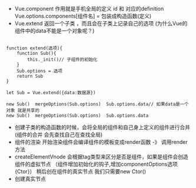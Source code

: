 - Vue.component 作用就是手机全局的定义  id 和 对应的definition   Vue.options.components[组件名] = 包装成构造函数(定义)
- Vue.extend 返回一个子类 ，而且会在子类上记录自己的选项   (为什么Vue的组件中的data不能是一个对象呢？)

```

function extend(选项){
    function Sub(){
        this._init()// 子组件的初始化
    }
    Sub.options = 选项
    return Sub
}

let Sub = Vue.extend({data:数据源})

new Sub()  mergeOptions(Sub.options)  Sub.options.data// 如果data是一个对象 就是共享的
new Sub()  mergeOptions(Sub.options)  Sub.options.data
```


- 创建子类的构造函数的时候，会将全局的组件和自己身上定义的组件进行合并  (组件的合并 会先查找自己在查找全局)
- 组件的渲染 开始渲染组件会编译组件的模板变成render函数  -》 调用render方法
- createElementVnode  会根据tag类型来区分是否是组件，如果是组件会创造组件的虚拟节点 （组件增加初始化的钩子,增加componentOptions选项 {Ctor}） 稍后创在组件的真实节点 我们只需要new Ctor() 
- 创建真实节点
